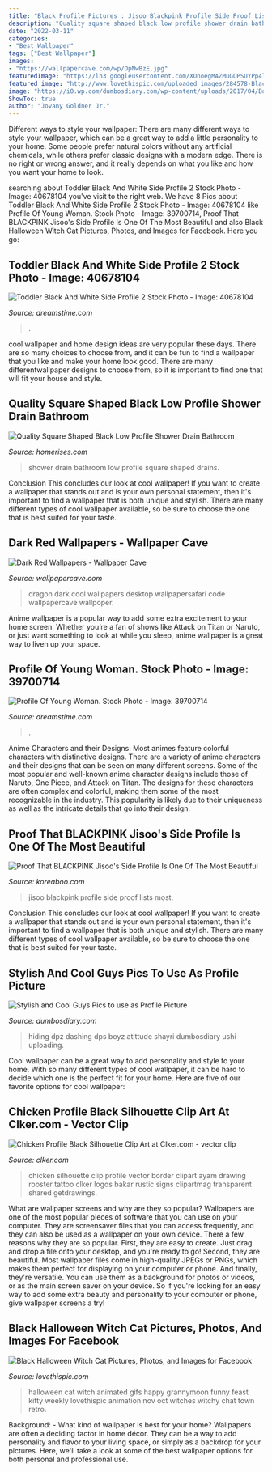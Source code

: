 ```yaml
---
title: "Black Profile Pictures : Jisoo Blackpink Profile Side Proof Lists Most"
description: "Quality square shaped black low profile shower drain bathroom"
date: "2022-03-11"
categories:
- "Best Wallpaper"
tags: ["Best Wallpaper"]
images:
- "https://wallpapercave.com/wp/OpNwBzE.jpg"
featuredImage: "https://lh3.googleusercontent.com/XOnoegMAZMuGOPSUYPp4lQ3kZFZZhsFmKCTKyo3k3A7iWwmTYrKmKcbwopUv__FDyvDtcb3U3CqgRYF-W7hLPTDGfQaBqBp2=w1200-h630-rj-pp-e365"
featured_image: "http://www.lovethispic.com/uploaded_images/284578-Black-Halloween-Witch-Cat.gif"
image: "https://i0.wp.com/dumbosdiary.com/wp-content/uploads/2017/04/Boy-hiding-face-in-black-hood.jpg?w=579&amp;h=579&amp;crop=1&amp;ssl=1"
ShowToc: true
author: "Jovany Goldner Jr."
---
```



Different ways to style your wallpaper:
There are many different ways to style your wallpaper, which can be a great way to add a little personality to your home. Some people prefer natural colors without any artificial chemicals, while others prefer classic designs with a modern edge. There is no right or wrong answer, and it really depends on what you like and how you want your home to look.

	

		
searching about Toddler Black And White Side Profile 2 Stock Photo - Image: 40678104 you've visit to the right web. We have 8 Pics about Toddler Black And White Side Profile 2 Stock Photo - Image: 40678104 like Profile Of Young Woman. Stock Photo - Image: 39700714, Proof That BLACKPINK Jisoo&#039;s Side Profile Is One Of The Most Beautiful and also Black Halloween Witch Cat Pictures, Photos, and Images for Facebook. Here you go:
		
    
## Toddler Black And White Side Profile 2 Stock Photo - Image: 40678104

<img loading=lazy src="https://thumbs.dreamstime.com/x/toddler-black-white-side-profile-blond-girl-wearing-bath-robe-background-40678104.jpg" onerror="this.onerror=null;this.src='https://tse3.mm.bing.net/th?id=OIP.NFDHSCLyKfE0IynnRRWPlAAAAA&amp;pid=15.1';" alt="Toddler Black And White Side Profile 2 Stock Photo - Image: 40678104">

_Source: dreamstime.com_

>. 

	

cool wallpaper and home design ideas are very popular these days. There are so many choices to choose from, and it can be fun to find a wallpaper that you like and make your home look good. There are many differentwallpaper designs to choose from, so it is important to find one that will fit your house and style.

    
## Quality Square Shaped Black Low Profile Shower Drain Bathroom

<img loading=lazy src="https://www.homerises.com/images/im/201709/HOIS34348/Quality-Square-Shaped-Black-Low-Profile-Shower-Drain-Bathroom-HOIS34348-2.jpg" onerror="this.onerror=null;this.src='https://tse2.mm.bing.net/th?id=OIP.YD-pSSo6SFNKlCuWR-wrgQHaHa&amp;pid=15.1';" alt="Quality Square Shaped Black Low Profile Shower Drain Bathroom">

_Source: homerises.com_

>shower drain bathroom low profile square shaped drains. 

	

Conclusion
This concludes our look at cool wallpaper! If you want to create a wallpaper that stands out and is your own personal statement, then it's important to find a wallpaper that is both unique and stylish. There are many different types of cool wallpaper available, so be sure to choose the one that is best suited for your taste.

    
## Dark Red Wallpapers - Wallpaper Cave

<img loading=lazy src="https://wallpapercave.com/wp/OpNwBzE.jpg" onerror="this.onerror=null;this.src='https://tse2.mm.bing.net/th?id=OIP.PCoaREwwiqoIuM0hvQ1oCgHaFj&amp;pid=15.1';" alt="Dark Red Wallpapers - Wallpaper Cave">

_Source: wallpapercave.com_

>dragon dark cool wallpapers desktop wallpapersafari code wallpapercave wallpoper. 

	

Anime wallpaper is a popular way to add some extra excitement to your home screen. Whether you’re a fan of shows like Attack on Titan or Naruto, or just want something to look at while you sleep, anime wallpaper is a great way to liven up your space.

    
## Profile Of Young Woman. Stock Photo - Image: 39700714

<img loading=lazy src="https://thumbs.dreamstime.com/z/profile-young-woman-picture-hispanic-long-black-hair-pink-bra-isolated-white-background-39700714.jpg" onerror="this.onerror=null;this.src='https://tse2.mm.bing.net/th?id=OIP.2LIXpHVRDroXpMPywFDjcQHaKG&amp;pid=15.1';" alt="Profile Of Young Woman. Stock Photo - Image: 39700714">

_Source: dreamstime.com_

>. 

	

Anime Characters and their Designs: Most animes feature colorful characters with distinctive designs.
There are a variety of anime characters and their designs that can be seen on many different screens. Some of the most popular and well-known anime character designs include those of Naruto, One Piece, and Attack on Titan. The designs for these characters are often complex and colorful, making them some of the most recognizable in the industry. This popularity is likely due to their uniqueness as well as the intricate details that go into their design.

    
## Proof That BLACKPINK Jisoo&#039;s Side Profile Is One Of The Most Beautiful

<img loading=lazy src="https://lh3.googleusercontent.com/XOnoegMAZMuGOPSUYPp4lQ3kZFZZhsFmKCTKyo3k3A7iWwmTYrKmKcbwopUv__FDyvDtcb3U3CqgRYF-W7hLPTDGfQaBqBp2=w1200-h630-rj-pp-e365" onerror="this.onerror=null;this.src='https://tse1.mm.bing.net/th?id=OIP.z0kbDzpjkLTOsVZKV1qK1gHaD4&amp;pid=15.1';" alt="Proof That BLACKPINK Jisoo&#039;s Side Profile Is One Of The Most Beautiful">

_Source: koreaboo.com_

>jisoo blackpink profile side proof lists most. 

	

Conclusion
This concludes our look at cool wallpaper! If you want to create a wallpaper that stands out and is your own personal statement, then it's important to find a wallpaper that is both unique and stylish. There are many different types of cool wallpaper available, so be sure to choose the one that is best suited for your taste.

    
## Stylish And Cool Guys Pics To Use As Profile Picture

<img loading=lazy src="https://i0.wp.com/dumbosdiary.com/wp-content/uploads/2017/04/Boy-hiding-face-in-black-hood.jpg?w=579&amp;h=579&amp;crop=1&amp;ssl=1" onerror="this.onerror=null;this.src='https://tse2.mm.bing.net/th?id=OIP.PwYo7TsM0U_rrjDb4i7VPAHaHa&amp;pid=15.1';" alt="Stylish and Cool Guys Pics to use as Profile Picture">

_Source: dumbosdiary.com_

>hiding dpz dashing dps boyz atittude shayri dumbosdiary ushi uploading. 

	

Cool wallpaper can be a great way to add personality and style to your home. With so many different types of cool wallpaper, it can be hard to decide which one is the perfect fit for your home. Here are five of our favorite options for cool wallpaper: 

    
## Chicken Profile Black Silhouette Clip Art At Clker.com - Vector Clip

<img loading=lazy src="https://www.clker.com/cliparts/N/4/m/M/6/H/chicken-profile-black-silhouette-hi.png" onerror="this.onerror=null;this.src='https://tse1.mm.bing.net/th?id=OIP.0gsqvnJZcB3JAfFqTrHdjgHaHY&amp;pid=15.1';" alt="Chicken Profile Black Silhouette Clip Art at Clker.com - vector clip">

_Source: clker.com_

>chicken silhouette clip profile vector border clipart ayam drawing rooster tattoo clker logos bakar rustic signs clipartmag transparent shared getdrawings. 

	

What are wallpaper screens and why are they so popular?
Wallpapers are one of the most popular pieces of software that you can use on your computer. They are screensaver files that you can access frequently, and they can also be used as a wallpaper on your own device. There a few reasons why they are so popular. First, they are easy to create. Just drag and drop a file onto your desktop, and you're ready to go! Second, they are beautiful. Most wallpaper files come in high-quality JPEGs or PNGs, which makes them perfect for displaying on your computer or phone. And finally, they're versatile. You can use them as a background for photos or videos, or as the main screen saver on your device. So if you're looking for an easy way to add some extra beauty and personality to your computer or phone, give wallpaper screens a try!

    
## Black Halloween Witch Cat Pictures, Photos, And Images For Facebook

<img loading=lazy src="http://www.lovethispic.com/uploaded_images/284578-Black-Halloween-Witch-Cat.gif" onerror="this.onerror=null;this.src='https://tse3.mm.bing.net/th?id=OIP.GQb8_e1jfadriN4Gf512jwHaNK&amp;pid=15.1';" alt="Black Halloween Witch Cat Pictures, Photos, and Images for Facebook">

_Source: lovethispic.com_

>halloween cat witch animated gifs happy grannymoon funny feast kitty weekly lovethispic animation nov oct witches witchy chat town retro. 

	

Background: - What kind of wallpaper is best for your home?
Wallpapers are often a deciding factor in home décor. They can be a way to add personality and flavor to your living space, or simply as a backdrop for your pictures. Here, we'll take a look at some of the best wallpaper options for both personal and professional use.

